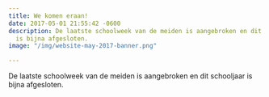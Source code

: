 ```yaml
---
title: We komen eraan!
date: 2017-05-01 21:55:42 -0600
description: De laatste schoolweek van de meiden is aangebroken en dit schooljaar
  is bijna afgesloten.
image: "/img/website-may-2017-banner.png"

---
```

De laatste schoolweek van de meiden is aangebroken en dit schooljaar is bijna afgesloten.
